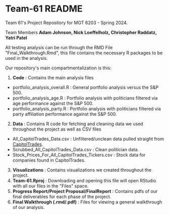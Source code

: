 # Team-61 README
Team 61's Project Repository for MGT 6203 - Spring 2024.

Team Members **Adam Johnson, Nick Loeffelholz, Christopher Raddatz, Yatri Patel**

All testing analysis can be run through the RMD File "Final_Walkthrough.Rmd", this file contains the necessary R packages to be used in the analysis. 

Our repository's main compartmentalization is this:
1) **Code** : Contains the main analysis files
- portfolio_analysis_overall.R : General portfolio analysis versus the S&P 500.
- portfolio_analysis_age.R : Portfolio analysis with politicians filtered via age performance against the S&P 500.
- portfolio_analysis_party.R : Portfolio analysis with politicians filtered via party affiliation performance against the S&P 500.
2) **Data** : Contains R code for fetching and cleaning data we used throughout the project as well as CSV files
- All_CapitolTrades_Data.csv : Unfiltered/unclean data pulled straight from [CapitolTrades](https://www.capitoltrades.com/).
- Scrubbed_All_CapitolTrades_Data.csv : Clean politician data.
- Stock_Prices_For_All_CapitolTrades_Tickers.csv : Stock data for companies found in CapitolTrades.
3) **Visualizations** : Contains visualizations we created throughout the project.
5) **Team-61.Rproj** : Downloading and opening this file will open RStudio with all our files in the "Files" space. 
6) **Progress Report/Project Proposal/FinalReport** : Contains pdfs of our final deliverables for each phase of the project. 
7) **Final Walkthrough (.rmd/.pdf)** : Files for viewing a general walkthrough of our analysis.
